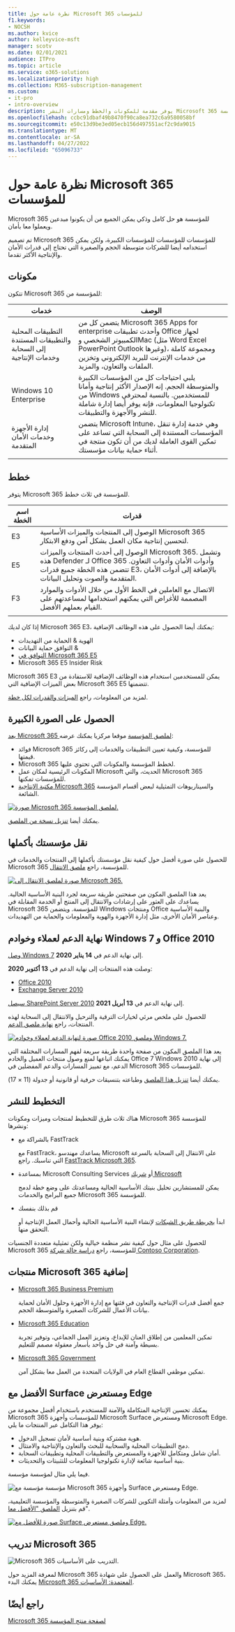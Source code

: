 ```yaml
---
title: نظرة عامة حول Microsoft 365 للمؤسسات
f1.keywords:
- NOCSH
ms.author: kvice
author: kelleyvice-msft
manager: scotv
ms.date: 02/01/2021
audience: ITPro
ms.topic: article
ms.service: o365-solutions
ms.localizationpriority: high
ms.collection: M365-subscription-management
ms.custom:
- it-pro
- intro-overview
description: يوفر مقدمة للمكونات والخطط ومسارات النشر Microsoft 365 للمؤسسة.
ms.openlocfilehash: ccbc91dbaf49b8470f90ca8ea732c6a9580058bf
ms.sourcegitcommit: e50c13d9be3ed05ecb156d497551acf2c9da9015
ms.translationtype: MT
ms.contentlocale: ar-SA
ms.lasthandoff: 04/27/2022
ms.locfileid: "65096733"
---
```

# <a name="microsoft-365-for-enterprise-overview"></a>نظرة عامة حول Microsoft 365 للمؤسسات

Microsoft 365 للمؤسسة هو حل كامل وذكي يمكن الجميع من أن يكونوا مبدعين ويعملوا معا بأمان.

تم تصميم Microsoft 365 للمؤسسات للمؤسسات للمؤسسات الكبيرة، ولكن يمكن استخدامه أيضا للشركات متوسطة الحجم والصغيرة التي تحتاج إلى قدرات الأمان والإنتاجية الأكثر تقدما.

## <a name="components"></a>مكونات

تتكون Microsoft 365 للمؤسسة من:

|خدمات|الوصف|
|---|---|
|التطبيقات المحلية والتطبيقات المستندة إلى السحابة وخدمات الإنتاجية|يتضمن كل من Microsoft 365 Apps for enterprise وأحدث تطبيقات Office لجهاز الكمبيوتر الشخصي وMac (مثل Word Excel PowerPoint Outlook وغيرها)، ومجموعة كاملة من خدمات الإنترنت للبريد الإلكتروني وتخزين الملفات والتعاون، والمزيد.|
|Windows 10 Enterprise|يلبي احتياجات كل من المؤسسات الكبيرة والمتوسطة الحجم. إنه الإصدار الأكثر إنتاجية وأمانا من Windows للمستخدمين. بالنسبة لمحترفي تكنولوجيا المعلومات، فإنه يوفر أيضا إدارة شاملة للنشر والأجهزة والتطبيقات.|
|إدارة الأجهزة وخدمات الأمان المتقدمة|يتضمن Microsoft Intune، وهي خدمة إدارة تنقل المؤسسات المستندة إلى السحابة التي تساعد على تمكين القوى العاملة لديك من أن تكون منتجة في أثناء حماية بيانات مؤسستك.|
|||

## <a name="plans"></a>خطط

يتوفر Microsoft 365 للمؤسسة في ثلاث خطط.

|اسم الخطة|قدرات|
|---|---|
|E3|الوصول إلى المنتجات والميزات الأساسية Microsoft 365 لتحسين إنتاجية مكان العمل بشكل آمن ودفع الابتكار.|
|E5|الوصول إلى أحدث المنتجات والميزات Microsoft 365. وتشمل هذه Defender لـ Office 365 وأدوات الأمان وأدوات التعاون. تتضمن هذه الخطة جميع قدرات E3، بالإضافة إلى أدوات الأمان المتقدمة والصوت وتحليل البيانات.|
|F3|الاتصال مع العاملين في الخط الأول من خلال الأدوات والموارد المصممة للأغراض التي يمكنهم استخدامها لمساعدتهم على القيام بعملهم الأفضل.|
|||

إذا كان لديك Microsoft 365 E3، يمكنك أيضا الحصول على هذه الوظائف الإضافية:

- الهوية & الحماية من التهديدات
- التوافق حماية البيانات &
- [التوافق في Microsoft 365 E5](https://www.microsoft.com/microsoft-365/business/e5-compliance)
- Microsoft 365 E5 Insider Risk

Microsoft 365 E3 يمكن للمستخدمين استخدام هذه الوظائف الإضافية للاستفادة من بعض الميزات الإضافية التي Microsoft 365 E5 تتضمنها.

لمزيد من المعلومات، راجع [الميزات والقدرات لكل خطة](https://www.microsoft.com/microsoft-365/compare-all-microsoft-365-plans).

## <a name="get-the-big-picture"></a>الحصول على الصورة الكبيرة

[يعد Microsoft 365 لملصق المؤسسة](../downloads/Microsoft365Enterprise.pdf) موقعا مركزيا يمكنك عرضه:

- فوائد Microsoft 365 للمؤسسة، وكيفية تعيين التطبيقات والخدمات إلى ركائز قيمتها.
- Microsoft 365 لخطط المؤسسة والمكونات التي تحتوي عليها.
- المكونات الرئيسية لمكان عمل Microsoft الحديث، والتي Microsoft 365 للمؤسسات تمكنها.
- [مكتبة الإنتاجية Microsoft 365](https://www.microsoft.com/microsoft-365/success/) والسيناريوهات التمثيلية لبعض أقسام المؤسسة الشائعة.

[![صورة Microsoft 365 لملصق المؤسسة.](../media/microsoft-365-overview/m365e-poster.png)](../downloads/Microsoft365Enterprise.pdf)

يمكنك أيضا [تنزيل نسخة من الملصق](https://github.com/MicrosoftDocs/microsoft-365-docs/raw/public/microsoft-365/downloads/Microsoft365Enterprise.pdf).


## <a name="transition-your-entire-organization"></a>نقل مؤسستك بأكملها

للحصول على صورة أفضل حول كيفية نقل مؤسستك بأكملها إلى المنتجات والخدمات في Microsoft 365 للمؤسسة، راجع [ملصق الانتقال](https://download.microsoft.com/download/2/c/7/2c7bcc04-aae3-4604-9707-1ffff66b9851/transition-org-to-m365.pdf).

[![صورة لملصق الانتقال إلى Microsoft 365.](../media/microsoft-365-overview/transition-org-to-m365.png)](https://download.microsoft.com/download/2/c/7/2c7bcc04-aae3-4604-9707-1ffff66b9851/transition-org-to-m365.pdf)

يعد هذا الملصق المكون من صفحتين طريقة سريعة لجرد البنية الأساسية الحالية. يساعدك على العثور على إرشادات والانتقال إلى المنتج أو الخدمة المقابلة في Microsoft 365 للمؤسسة. ويتضمن Windows ومنتجات Office والبنية الأساسية وعناصر الأمان الأخرى، مثل إدارة الأجهزة والهوية والمعلومات والحماية من التهديدات.

## <a name="end-of-support-for-windows-7-and-office-2010-clients-and-servers"></a>نهاية الدعم لعملاء وخوادم Windows 7 و Office 2010

[وصل Windows 7](https://aka.ms/win7upgrade) إلى نهاية الدعم في **14 يناير 2020**.

وصلت هذه المنتجات إلى نهاية الدعم في **13 أكتوبر 2020**:

- [Office 2010](/DeployOffice/office-2010-end-support-roadmap)
- [Exchange Server 2010](exchange-2010-end-of-support.md)

[سيصل SharePoint Server 2010](upgrade-from-sharepoint-2010.md) إلى نهاية الدعم في **13 أبريل 2021**.

للحصول على ملخص مرئي لخيارات الترقية والترحيل والانتقال إلى السحابة لهذه المنتجات، راجع [نهاية ملصق الدعم](../downloads/Office2010Windows7EndOfSupport.pdf).

[![صورة لنهاية الدعم لعملاء وخوادم Office 2010 وملصق Windows 7.](../media/microsoft-365-overview/office2010-windows7-end-of-support.png)](../downloads/Office2010Windows7EndOfSupport.pdf)

يعد هذا الملصق المكون من صفحة واحدة طريقة سريعة لفهم المسارات المختلفة التي يمكنك اتباعها لمنع وصول منتجات العميل والخادم Office 7 Windows 2010 إلى نهاية الدعم، مع تمييز المسارات والدعم المفضلين في Microsoft 365 للمؤسسات.

يمكنك أيضا [تنزيل هذا الملصق](https://github.com/MicrosoftDocs/microsoft-365-docs/raw/public/microsoft-365/downloads/Office2010Windows7EndOfSupport.pdf) وطباعته بتنسيقات حرفية أو قانونية أو جدولة (11 × 17).

## <a name="plan-for-and-deploy"></a>التخطيط للنشر

هناك ثلاث طرق للتخطيط لمنتجات وميزات ومكونات Microsoft 365 للمؤسسة ونشرها:

- بالشراكة مع FastTrack

   مع FastTrack، يساعدك مهندسو Microsoft على الانتقال إلى السحابة بالسرعة التي تناسبك. راجع [FastTrack Microsoft 365](https://fasttrack.microsoft.com/microsoft365).

- بمساعدة Microsoft Consulting Services أو [شريك Microsoft](https://partner.microsoft.com/)

   يمكن للمستشارين تحليل بنيتك الأساسية الحالية ومساعدتك على وضع خطة لدمج جميع البرامج والخدمات Microsoft 365 للمؤسسة.

- قم بذلك بنفسك

   ابدأ [بخريطة طريق الشبكات](networking-roadmap-microsoft-365.md) لإنشاء البنية الأساسية الحالية وأحمال العمل الإنتاجية أو التحقق منها.

للحصول على مثال حول كيفية نشر منظمة خيالية ولكن تمثيلية متعددة الجنسيات Microsoft 365 للمؤسسة، راجع [دراسة حالة شركة Contoso Corporation](contoso-overview.md).

## <a name="additional-microsoft-365-products"></a>منتجات Microsoft 365 إضافية

- [Microsoft 365 Business Premium](../admin/index.yml)

  جمع أفضل قدرات الإنتاجية والتعاون في فئتها مع إدارة الأجهزة وحلول الأمان لحماية بيانات الأعمال للشركات الصغيرة والمتوسطة الحجم.

- [Microsoft 365 Education](/education)

  تمكين المعلمين من إطلاق العنان للإبداع، وتعزيز العمل الجماعي، وتوفير تجربة بسيطة وآمنة في حل واحد بأسعار معقولة مصمم للتعليم.

- [Microsoft 365 Government](https://www.microsoft.com/microsoft-365/government)

  تمكين موظفي القطاع العام في الولايات المتحدة من العمل معا بشكل آمن.

## <a name="best-together-with-surface-and-the-edge-browser"></a>الأفضل مع Surface ومستعرض Edge

يمكنك تحسين الإنتاجية المتكاملة والآمنة للمستخدم باستخدام أفضل مجموعة من Microsoft 365 للمؤسسات وأجهزة Microsoft Surface ومستعرض Microsoft Edge. يوفر هذا التكامل عبر المنتجات ما يلي:

- هوية مشتركة وبنية أساسية لأمان تسجيل الدخول.
- دمج التطبيقات المحلية والسحابية للبحث والتعاون والإنتاجية والامتثال.
- أمان شامل ومتكامل للأجهزة والمستعرض والتطبيقات المحلية وتطبيقات السحابة.
- بنية أساسية شائعة لإدارة تكنولوجيا المعلومات للتثبيتات والتحديثات.

فيما يلي مثال لمؤسسة مؤسسة.

![مؤسسة مؤسسة مع Microsoft 365 وأجهزة Surface ومستعرض Edge.](../media/microsoft-365-overview/best-together-with-surface-and-edge.png)

لمزيد من المعلومات وأمثلة التكوين للشركات الصغيرة والمتوسطة والمؤسسة التعليمية، قم بتنزيل [الملصق "الأفضل معا](https://download.microsoft.com/download/2/8/d/28db0cf9-2f5a-4f63-91e2-46ff5c4d3baf/microsoft-best-together-poster.pdf)".

[![صورة للأفضل مع Surface وملصق مستعرض Edge.](../media/microsoft-365-overview/best-together-poster-thumbnail.png)](https://download.microsoft.com/download/2/8/d/28db0cf9-2f5a-4f63-91e2-46ff5c4d3baf/microsoft-best-together-poster.pdf)


## <a name="microsoft-365-training"></a>تدريب Microsoft 365

![Microsoft 365 التدريب على الأساسيات.](../media/microsoft-365-overview/m365-fundamentals.svg)

لمعرفة المزيد حول Microsoft 365 والعمل على الحصول على شهادة Microsoft 365، يمكنك البدء [Microsoft 365 المعتمدة: الأساسيات](/learn/paths/m365-fundamentals/).

## <a name="see-also"></a>راجع أيضًا

[Microsoft 365 لصفحة منتج المؤسسة](https://www.microsoft.com/microsoft-365/enterprise)